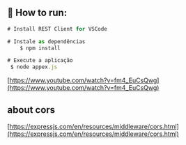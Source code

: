 ## :rocket: How to run:

```js
# Install REST Client for VSCode

# Instale as dependências
    $ npm install

# Execute a aplicação
 $ node appex.js
```

[https://www.youtube.com/watch?v=fm4_EuCsQwg](https://www.youtube.com/watch?v=fm4_EuCsQwg)

## about cors

[https://expressjs.com/en/resources/middleware/cors.html](https://expressjs.com/en/resources/middleware/cors.html)
